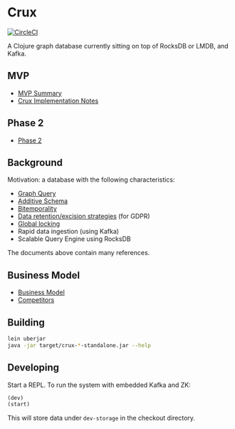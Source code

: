 # Crux

[![CircleCI](https://circleci.com/gh/juxt/crux.svg?style=svg&circle-token=867b84b6d1b4dfff332773f771457349529aee8b)](https://circleci.com/gh/juxt/crux)

A Clojure graph database currently sitting on top of RocksDB or LMDB, and Kafka.

## MVP

+ [MVP Summary](docs/mvp.adoc)
+ [Crux Implementation Notes](docs/implementation.adoc)

## Phase 2

+ [Phase 2](docs/phase_2.adoc)

## Background

Motivation: a database with the following characteristics:

+ [Graph Query](docs/query.adoc)
+ [Additive Schema](docs/schema.adoc)
+ [Bitemporality](docs/bitemp.adoc)
+ [Data retention/excision strategies](docs/retention.adoc) (for GDPR)
+ [Global locking](docs/transactions.adoc)
+ Rapid data ingestion (using Kafka)
+ Scalable Query Engine using RocksDB

The documents above contain many references.

## Business Model

+ [Business Model](docs/business_model.adoc)
+ [Competitors](docs/competitors.adoc)

## Building

``` sh
lein uberjar
java -jar target/crux-*-standalone.jar --help
```

## Developing

Start a REPL. To run the system with embedded Kafka and ZK:

``` clojure
(dev)
(start)
```

This will store data under `dev-storage` in the checkout directory.
